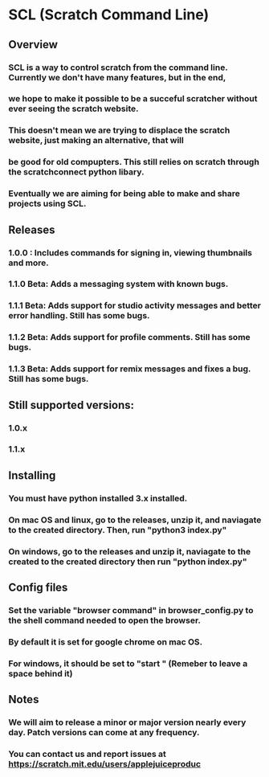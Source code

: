 # SCL (Scratch Command Line)
## Overview
### SCL is a way to control scratch from the command line. Currently we don't have many features, but in the end, 
### we hope to make it possible to be a succeful scratcher without ever seeing the scratch website.
### This doesn't mean we are trying to displace the scratch website, just making an alternative, that will
### be good for old compupters. This still relies on scratch through the scratchconnect python libary.
### Eventually we are aiming for being able to make and share projects using SCL.
## Releases
### 1.0.0 : Includes commands for signing in, viewing thumbnails and more.
### 1.1.0 Beta: Adds a messaging system with known bugs.
### 1.1.1 Beta: Adds support for studio activity messages and better error handling. Still has some bugs.
### 1.1.2 Beta: Adds support for profile comments. Still has some bugs.
### 1.1.3 Beta: Adds support for remix messages and fixes a bug. Still has some bugs.
## Still supported versions:
### 1.0.x
### 1.1.x
## Installing
### You must have python installed 3.x installed.
### On mac OS and linux, go to the releases, unzip it, and naviagate to the created directory. Then, run "python3 index.py"
### On windows, go to the releases and unzip it, naviagate to the created to the created directory then run "python index.py"
## Config files
### Set the variable "browser command" in browser_config.py to the shell command needed to open the browser. 
### By default it is set for google chrome on mac OS.
### For windows, it should be set to "start " (Remeber to leave a space behind it)
## Notes
### We will aim to release a minor or major version nearly every day. Patch versions can come at any frequency.
### You can contact us and report issues at https://scratch.mit.edu/users/applejuiceproduc
